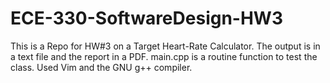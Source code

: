 # ECE-330-SoftwareDesign-HW3
This is a Repo for HW#3 on a Target Heart-Rate Calculator. The output is in a text file and the report in a PDF. main.cpp is a routine function to test the class. Used Vim and the GNU g++ compiler.
